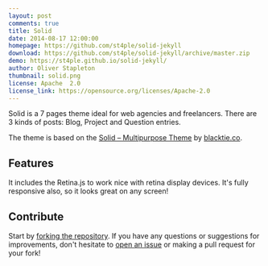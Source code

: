 ```yaml
---
layout: post
comments: true
title: Solid
date: 2014-08-17 12:00:00
homepage: https://github.com/st4ple/solid-jekyll
download: https://github.com/st4ple/solid-jekyll/archive/master.zip
demo: https://st4ple.github.io/solid-jekyll/
author: Oliver Stapleton
thumbnail: solid.png
license: Apache  2.0
license_link: https://opensource.org/licenses/Apache-2.0
---
```


Solid is a 7 pages theme ideal for web agencies and freelancers. There are 3 kinds of posts: Blog, Project and Question entries.

The theme is based on the [Solid – Multipurpose Theme](https://www.blacktie.co/2014/05/solid-multipurpose-theme/) by [blacktie.co](https://www.blacktie.co/).

## Features

It includes the Retina.js to work nice with retina display devices. It's fully responsive also, so it looks great on any screen!

## Contribute

Start by [forking the repository](https://github.com/st4ple/solid-jekyll/fork).
If you have any questions or suggestions for improvements, don't hesitate to [open an issue](https://github.com/st4ple/solid-jekyll/issues/new) or making a pull request for your fork!
